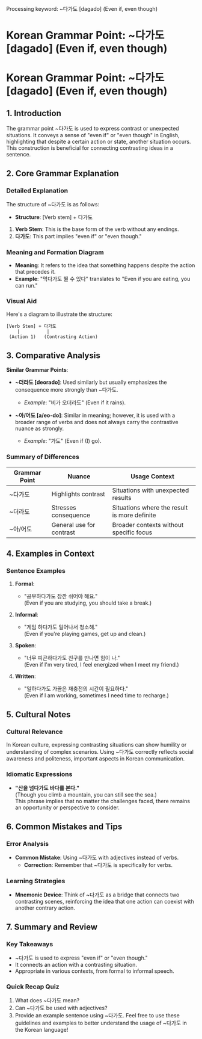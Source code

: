 Processing keyword: ~다가도 [dagado] (Even if, even though)
# Korean Grammar Point: ~다가도 [dagado] (Even if, even though)
# Korean Grammar Point: ~다가도 [dagado] (Even if, even though)
## 1. Introduction
The grammar point ~다가도 is used to express contrast or unexpected situations. It conveys a sense of "even if" or "even though" in English, highlighting that despite a certain action or state, another situation occurs. This construction is beneficial for connecting contrasting ideas in a sentence.
## 2. Core Grammar Explanation
### Detailed Explanation
The structure of ~다가도 is as follows:
- **Structure**: [Verb stem] + 다가도
1. **Verb Stem**: This is the base form of the verb without any endings.
2. **다가도**: This part implies "even if" or "even though."
### Meaning and Formation Diagram
- **Meaning**: It refers to the idea that something happens despite the action that precedes it.
- **Example**: "먹다가도 뛸 수 있다" translates to "Even if you are eating, you can run."
### Visual Aid
Here's a diagram to illustrate the structure:
```
[Verb Stem] + 다가도
    |          |
 (Action 1)   (Contrasting Action)
```
## 3. Comparative Analysis
**Similar Grammar Points**:
- **~더라도 [deorado]**: Used similarly but usually emphasizes the consequence more strongly than ~다가도.
  - *Example*: "비가 오더라도" (Even if it rains).
  
- **~아/어도 [a/eo-do]**: Similar in meaning; however, it is used with a broader range of verbs and does not always carry the contrastive nuance as strongly.
  - *Example*: "가도" (Even if (I) go).
### Summary of Differences
| Grammar Point | Nuance                       | Usage Context         |
|---------------|------------------------------|-----------------------|
| ~다가도       | Highlights contrast          | Situations with unexpected results |
| ~더라도       | Stresses consequence         | Situations where the result is more definite |
| ~아/어도      | General use for contrast     | Broader contexts without specific focus |
## 4. Examples in Context 
### Sentence Examples
1. **Formal**: 
   - "공부하다가도 잠깐 쉬어야 해요."  
   (Even if you are studying, you should take a break.)
  
2. **Informal**: 
   - "게임 하다가도 일어나서 청소해."  
   (Even if you're playing games, get up and clean.)
3. **Spoken**: 
   - "너무 피곤하다가도 친구를 만나면 힘이 나."  
   (Even if I'm very tired, I feel energized when I meet my friend.)
4. **Written**: 
   - "일하다가도 가끔은 재충전의 시간이 필요하다."  
   (Even if I am working, sometimes I need time to recharge.)
## 5. Cultural Notes
### Cultural Relevance
In Korean culture, expressing contrasting situations can show humility or understanding of complex scenarios. Using ~다가도 correctly reflects social awareness and politeness, important aspects in Korean communication.
### Idiomatic Expressions
- **"산을 넘다가도 바다를 본다."**  
  (Though you climb a mountain, you can still see the sea.)  
  This phrase implies that no matter the challenges faced, there remains an opportunity or perspective to consider.
## 6. Common Mistakes and Tips
### Error Analysis
- **Common Mistake**: Using ~다가도 with adjectives instead of verbs. 
  - **Correction**: Remember that ~다가도 is specifically for verbs.
### Learning Strategies
- **Mnemonic Device**: Think of ~다가도 as a bridge that connects two contrasting scenes, reinforcing the idea that one action can coexist with another contrary action.
## 7. Summary and Review
### Key Takeaways
- ~다가도 is used to express "even if" or "even though."
- It connects an action with a contrasting situation.
- Appropriate in various contexts, from formal to informal speech.
### Quick Recap Quiz
1. What does ~다가도 mean?
2. Can ~다가도 be used with adjectives?
3. Provide an example sentence using ~다가도.
Feel free to use these guidelines and examples to better understand the usage of ~다가도 in the Korean language!
